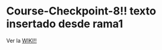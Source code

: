 # Course-Checkpoint-8!! texto insertado desde rama1

Ver la [WIKI!!](https://github.com/SoniaHarry/Course-Checkpoint-8/wiki)
